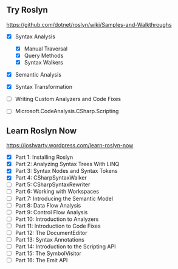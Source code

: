 ## Try Roslyn

https://github.com/dotnet/roslyn/wiki/Samples-and-Walkthroughs

- [x] Syntax Analysis
    - [x] Manual Traversal
    - [x] Query Methods
    - [x] Syntax Walkers
- [x] Semantic Analysis
- [x] Syntax Transformation
- [ ] Writing Custom Analyzers and Code Fixes
- [ ] Microsoft.CodeAnalysis.CSharp.Scripting


## Learn Roslyn Now

https://joshvarty.wordpress.com/learn-roslyn-now

- [x] Part 1: Installing Roslyn
- [x] Part 2: Analyzing Syntax Trees With LINQ
- [x] Part 3: Syntax Nodes and Syntax Tokens
- [x] Part 4: CSharpSyntaxWalker
- [ ] Part 5: CSharpSyntaxRewriter
- [ ] Part 6: Working with Workspaces
- [ ] Part 7: Introducing the Semantic Model
- [ ] Part 8: Data Flow Analysis
- [ ] Part 9: Control Flow Analysis
- [ ] Part 10: Introduction to Analyzers
- [ ] Part 11: Introduction to Code Fixes
- [ ] Part 12: The DocumentEditor
- [ ] Part 13: Syntax Annotations
- [ ] Part 14: Introduction to the Scripting API
- [ ] Part 15: The SymbolVisitor
- [ ] Part 16: The Emit API